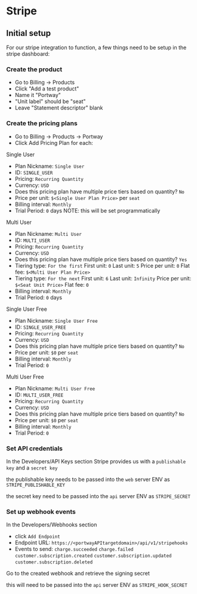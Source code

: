 # Stripe

## Initial setup

For our stripe integration to function, a few things need to be setup in the stripe dashboard:

### Create the product

- Go to Billing -> Products
- Click "Add a test product"
- Name it "Portway"
- "Unit label" should be "seat"
- Leave "Statement descriptor" blank

### Create the pricing plans

  - Go to Billing -> Products -> Portway
  - Click Add Pricing Plan for each:

Single User
  - Plan Nickname: `Single User`
  - ID: `SINGLE_USER`
  - Pricing: `Recurring Quantity`
  - Currency: `USD`
  - Does this pricing plan have multiple price tiers based on quantity? `No`
  - Price per unit: `$<Single User Plan Price>` per `seat`
  - Billing interval: `Monthly`
  - Trial Period: `0` days NOTE: this will be set programmatically

Multi User
  - Plan Nickname: `Multi User`
  - ID: `MULTI_USER`
  - Pricing: `Recurring Quantity`
  - Currency: `USD`
  - Does this pricing plan have multiple price tiers based on quantity? `Yes`
  - Tiering type: `For the first`	First unit: `0`	Last unit: `5`	Price per unit: `0`	Flat fee: `$<Multi User Plan Price>`
  - Tiering type: `For the next` First unit: `6` Last unit: `Infinity` Price per unit: `$<Seat Unit Price>` Flat fee: `0`
  - Billing interval: `Monthly`
  - Trial Period: `0` days

Single User Free
  - Plan Nickname: `Single User Free`
  - ID: `SINGLE_USER_FREE`
  - Pricing: `Recurring Quantity`
  - Currency: `USD`
  - Does this pricing plan have multiple price tiers based on quantity? `No`
  - Price per unit: `$0` per `seat`
  - Billing interval: `Monthly`
  - Trial Period: `0`

Multi User Free
  - Plan Nickname: `Multi User Free`
  - ID: `MULTI_USER_FREE`
  - Pricing: `Recurring Quantity`
  - Currency: `USD`
  - Does this pricing plan have multiple price tiers based on quantity? `No`
  - Price per unit: `$0` per `seat`
  - Billing interval: `Monthly`
  - Trial Period: `0`

### Set API credentials

In the Developers/API Keys section Stripe provides us with a `publishable key` and a `secret key`

the publishable key needs to be passed into the `web` server ENV as `STRIPE_PUBLISHABLE_KEY`

the secret key need to be passed into the `api` server ENV as `STRIPE_SECRET`

### Set up webhook events

In the Developers/Webhooks section

- click `Add Endpoint`
- Endpoint URL: `https://<portwayAPItargetdomain>/api/v1/stripehooks`
- Events to send: `charge.succeeded` `charge.failed` `customer.subscription.created` `customer.subscription.updated` `customer.subscription.deleted`

Go to the created webhook and retrieve the signing secret

this will need to be passed into the `api` server ENV as `STRIPE_HOOK_SECRET`
